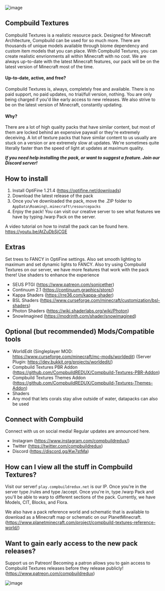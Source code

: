 ![image](https://i.imgur.com/BBwZULz.png)

## Compbuild Textures

Compbuild Textures is a realistic resource pack. Designed for Minecraft Architecture, Compbuild can be used for so much more. There are thousands of unique models available through biome dependency and custom item models that you can place. With Compbuild Textures, you can create realistic envrionments all within Minecraft with no cost. We are always up-to-date with the latest Minecraft features, our pack will be on the latest version of Minecraft most of the time. 

#### Up-to-date, active, and free?

Compbuild Textures is, always, completely free and available. There is no paid support, no paid updates, no trial/full version, nothing. You are only being charged if you'd like early access to new releases. We also strive to be on the latest version of Minecraft, constantly updating. 

#### Why?

There are a lot of high quality packs that have similar content, but most of them are locked behind an expensive paywall or they're extremely deceiving. A lot of texture packs that have similar content to us usually are stuck on a version or are extremely slow at updates. We're sometimes quite literally faster than the speed of light at updates at maximum quality.

***If you need help installing the pack, or want to suggest a feature. Join our Discord server!***

## How to install

1. Install OptiFine 1.21.4 (https://optifine.net/downloads)
2. Download the latest release of the pack
3. Once you've downloaded the pack, move the .ZIP folder to `AppData\Roaming\.minecraft\resourcepacks`
4. Enjoy the pack! You can visit our creative server to see what features we have by typing /warp Pack on the server.

A video tutorial on how to install the pack can be found here. https://youtu.be/AtZuDbSjCGE

## Extras

Set trees to FANCY in OptiFine settings. Also set smooth lighting to maximum and set dynamic lights to FANCY. Also try using Compbuild Textures on our server, we have more features that work with the pack there! Use shaders to enhance the experience

+ SEUS PTGI (https://www.patreon.com/sonicether)
+ Continuum 2.1 (https://continuum.graphics/store/)
+ Kappa Shaders (https://rre36.com/kappa-shader)
+ BSL Shaders (https://www.curseforge.com/minecraft/customization/bsl-shaders)
+ Photon Shaders (https://wiki.shaderlabs.org/wiki/Photon)
+ SnowImagined (https://modrinth.com/shader/snowimagined)

## Optional (but recommended) Mods/Compatible tools

+ WorldEdit (Singleplayer MOD: https://www.curseforge.com/minecraft/mc-mods/worldedit) (Server Plugin: https://dev.bukkit.org/projects/worldedit/)
+ Compbuild Textures PBR Addon (https://github.com/CompbuildREDUX/Compbuild-Textures-PBR-Addon)
+ Compbuild Textures Themes Addon (https://github.com/CompbuildREDUX/Compbuild-Textures-Themes-Addon)
+ Shaders
+ Any mod that lets corals stay alive outside of water, datapacks can also be used

## Connect with Compbuild

Connect with us on social media! Regular updates are announced here.

+ Instagram (https://www.instagram.com/compbuildredux/)
+ Twitter (https://twitter.com/compbuildredux)
+ Discord (https://discord.gg/Kw7stMa)

## How can I view all the stuff in Compbuild Textures?

Visit our server! `play.compbuildredux.net` is our IP. Once you're in the server type /rules and type /accept. Once you're in, type /warp Pack and you'll be able to warp to different sections of the pack. Currently, we have Models, CIT, Blocks, and Flora.

We also have a pack reference world and schematic that is available to download as a Minecraft map or schematic on our PlanetMinecraft. (https://www.planetminecraft.com/project/compbuild-textures-reference-world/)

## Want to gain early access to the new pack releases?

Support us on Patreon! Becoming a patron allows you to gain access to Compbuild Textures releases before they release publicly! (https://www.patreon.com/compbuildredux)

![image](https://user-images.githubusercontent.com/59810988/216656890-f2467f8f-c116-4ccd-b526-bb2827919694.png)

